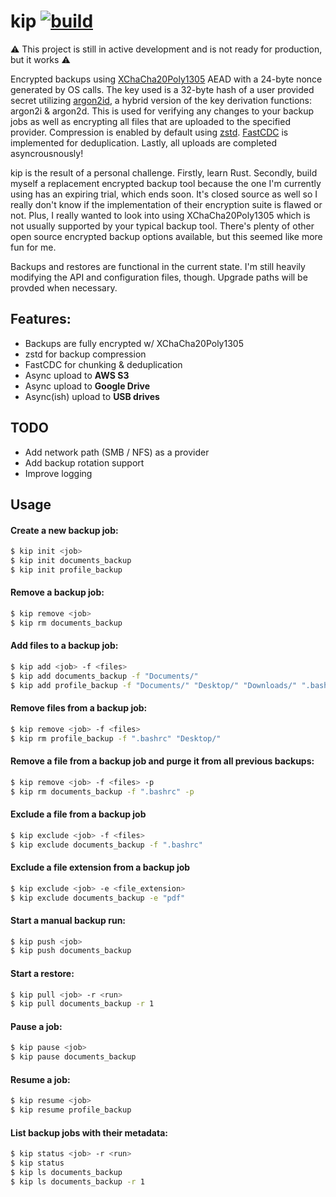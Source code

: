 # kip [![build](https://github.com/ciehanski/kip/actions/workflows/ci.yml/badge.svg)](https://github.com/ciehanski/kip/actions/workflows/ci.yml)

⚠️ This project is still in active development and is not ready for production, but it works ⚠️

Encrypted backups using [XChaCha20Poly1305](https://tools.ietf.org/html/rfc7539) AEAD with a 24-byte nonce generated by
OS calls. The key used is a 32-byte hash of a user provided secret utilizing [argon2id](https://en.wikipedia.org/wiki/Argon2),
a hybrid version of the key derivation functions: argon2i & argon2d. This is used for verifying any changes to
your backup jobs as well as encrypting all files that are uploaded to the specified provider.
 Compression is enabled by default using [zstd](https://en.wikipedia.org/wiki/Zstd). [FastCDC](https://www.usenix.org/system/files/conference/atc16/atc16-paper-xia.pdf) is implemented for deduplication. Lastly, all uploads are completed asyncrousnously!

kip is the result of a personal challenge. Firstly, learn Rust. Secondly,
build myself a replacement encrypted backup tool because the one I'm currently using has
an expiring trial, which ends soon. It's closed source as well so I 
really don't know if the implementation of their encryption suite is flawed or not.
Plus, I really wanted to look into using XChaCha20Poly1305 which is not usually
supported by your typical backup tool. There's plenty of other open source encrypted 
backup options available, but this seemed like more fun for me.

Backups and restores are functional in the current state. I'm still heavily 
modifying the API and configuration files, though. Upgrade paths will be provded
when necessary.

## Features:

- Backups are fully encrypted w/ XChaCha20Poly1305
- zstd for backup compression
- FastCDC for chunking & deduplication
- Async upload to **AWS S3**
- Async upload to **Google Drive**
- Async(ish) upload to **USB drives**

## TODO

- Add network path (SMB / NFS) as a provider
- Add backup rotation support
- Improve logging 

## Usage

#### Create a new backup job:

```bash
$ kip init <job>
$ kip init documents_backup
$ kip init profile_backup
```

#### Remove a backup job:

```bash
$ kip remove <job>
$ kip rm documents_backup
```

#### Add files to a backup job:

```bash
$ kip add <job> -f <files>
$ kip add documents_backup -f "Documents/"
$ kip add profile_backup -f "Documents/" "Desktop/" "Downloads/" ".bashrc"
```

#### Remove files from a backup job:

```bash
$ kip remove <job> -f <files>
$ kip rm profile_backup -f ".bashrc" "Desktop/"
```

#### Remove a file from a backup job and purge it from all previous backups:

```bash
$ kip remove <job> -f <files> -p
$ kip rm documents_backup -f ".bashrc" -p
```

#### Exclude a file from a backup job

```bash
$ kip exclude <job> -f <files>
$ kip exclude documents_backup -f ".bashrc"
```

#### Exclude a file extension from a backup job

```bash
$ kip exclude <job> -e <file_extension>
$ kip exclude documents_backup -e "pdf"
```

#### Start a manual backup run:

```bash
$ kip push <job>
$ kip push documents_backup
```

#### Start a restore:

```bash
$ kip pull <job> -r <run>
$ kip pull documents_backup -r 1
```

#### Pause a job:

```bash
$ kip pause <job>
$ kip pause documents_backup
```

#### Resume a job:

```bash
$ kip resume <job>
$ kip resume profile_backup
```

#### List backup jobs with their metadata:

```bash
$ kip status <job> -r <run>
$ kip status
$ kip ls documents_backup
$ kip ls documents_backup -r 1
```
